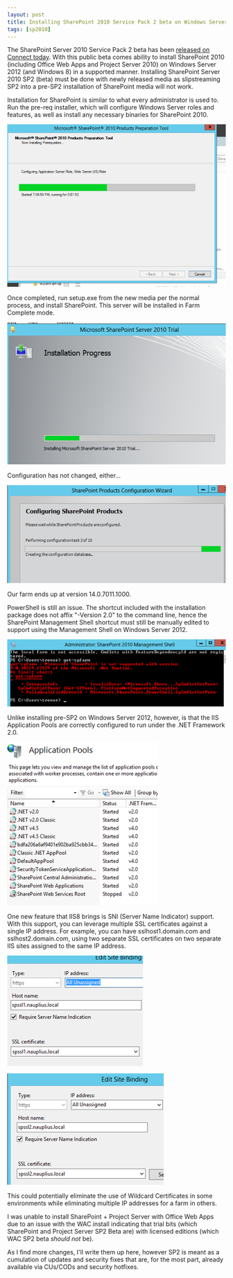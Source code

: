 ```yaml
---
layout: post
title: Installing SharePoint 2010 Service Pack 2 beta on Windows Server 2012
tags: [sp2010]
---
```


The SharePoint Server 2010 Service Pack 2 beta has been [released on Connect today](https://connect.microsoft.com/office/program7722).  With this public beta comes ability to install SharePoint 2010 (including Office Web Apps and Project Server 2010) on Windows Server 2012 (and Windows 8) in a supported manner.  Installing SharePoint Server 2010 SP2 (beta) must be done with newly released media as slipstreaming SP2 into a pre-SP2 installation of SharePoint media will not work.

Installation for SharePoint is similar to what every administrator is used to.  Run the pre-req installer, which will configure Windows Server roles and features, as well as install any necessary binaries for SharePoint 2010.

![prereq](/assets/images/2013/04/prereq.png)

Once completed, run setup.exe from the new media per the normal process, and install SharePoint.  This server will be installed in Farm Complete mode.

![SP2BetaInstallationProcess](/assets/images/2013/04/SP2BetaInstallationProcess.png)

Configuration has not changed, either...

![SP2BetaConfig](/assets/images/2013/04/SP2BetaConfig.png)

Our farm ends up at version 14.0.7011.1000.

PowerShell is still an issue.  The shortcut included with the installation package does not affix "-Version 2.0" to the command line, hence the SharePoint Management Shell shortcut must still be manually edited to support using the Management Shell on Windows Server 2012.

![SP2BetaPS](/assets/images/2013/04/SP2BetaPS.png)

Unlike installing pre-SP2 on Windows Server 2012, however, is that the IIS Application Pools are correctly configured to run under the .NET Framework 2.0.

![SP2BetaIISAppPools](/assets/images/2013/04/SP2BetaIISAppPools.png)

One new feature that IIS8 brings is SNI (Server Name Indicator) support.  With this support, you can leverage multiple SSL certificates against a single IP address.  For example, you can have sslhost1.domain.com and sslhost2.domain.com, using two separate SSL certificates on two separate IIS sites assigned to the same IP address.

![SPSSL1](/assets/images/2013/04/SPSSL1.png)

![SPSSL2](/assets/images/2013/04/SPSSL2.png)

This could potentially eliminate the use of Wildcard Certificates in some environments while eliminating multiple IP addresses for a farm in others.

I was unable to install SharePoint + Project Server with Office Web Apps due to an issue with the WAC install indicating that trial bits (which SharePoint and Project Server SP2 Beta are) with licensed editions (which WAC SP2 beta _should not_ be).

As I find more changes, I'll write them up here, however SP2 is meant as a cumulation of updates and security fixes that are, for the most part, already available via CUs/CODs and security hotfixes.